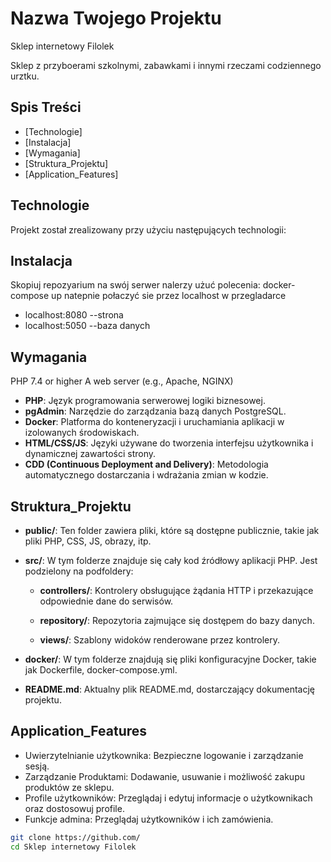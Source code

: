 # Nazwa Twojego Projektu
Sklep internetowy Filolek

Sklep z przyboerami szkolnymi, zabawkami i innymi rzeczami codziennego urztku.

## Spis Treści

- [Technologie]
- [Instalacja]
- [Wymagania]
- [Struktura_Projektu]
- [Application_Features]

## Technologie
Projekt został zrealizowany przy użyciu następujących technologii:

## Instalacja
Skopiuj repozyarium na swój serwer
nalerzy użuć polecenia: docker-compose up
natepnie połaczyć sie przez localhost w przegladarce
- localhost:8080 --strona
- localhost:5050 --baza danych

## Wymagania
PHP 7.4 or higher
A web server (e.g., Apache, NGINX)



- **PHP**: Język programowania serwerowej logiki biznesowej.
- **pgAdmin**: Narzędzie do zarządzania bazą danych PostgreSQL.
- **Docker**: Platforma do konteneryzacji i uruchamiania aplikacji w izolowanych środowiskach.
- **HTML/CSS/JS**: Języki używane do tworzenia interfejsu użytkownika i dynamicznej zawartości strony.
- **CDD (Continuous Deployment and Delivery)**: Metodologia automatycznego dostarczania i wdrażania zmian w kodzie.





## Struktura_Projektu

- **public/**: Ten folder zawiera pliki, które są dostępne publicznie, takie jak pliki PHP, CSS, JS, obrazy, itp.

- **src/**: W tym folderze znajduje się cały kod źródłowy aplikacji PHP. Jest podzielony na podfoldery:

  - **controllers/**: Kontrolery obsługujące żądania HTTP i przekazujące odpowiednie dane do serwisów.

  - **repository/**: Repozytoria zajmujące się dostępem do bazy danych.

  - **views/**: Szablony widoków renderowane przez kontrolery.

- **docker/**: W tym folderze znajdują się pliki konfiguracyjne Docker, takie jak Dockerfile, docker-compose.yml.


- **README.md**: Aktualny plik README.md, dostarczający dokumentację projektu.


## Application_Features

- Uwierzytelnianie użytkownika: Bezpieczne logowanie i zarządzanie sesją.
- Zarządzanie Produktami: Dodawanie, usuwanie i możliwość zakupu produktów ze sklepu.
- Profile użytkowników: Przeglądaj i edytuj informacje o użytkownikach oraz dostosowuj profile.
- Funkcje admina: Przeglądaj użytkowników i ich zamówienia.

```bash
git clone https://github.com/
cd Sklep internetowy Filolek


